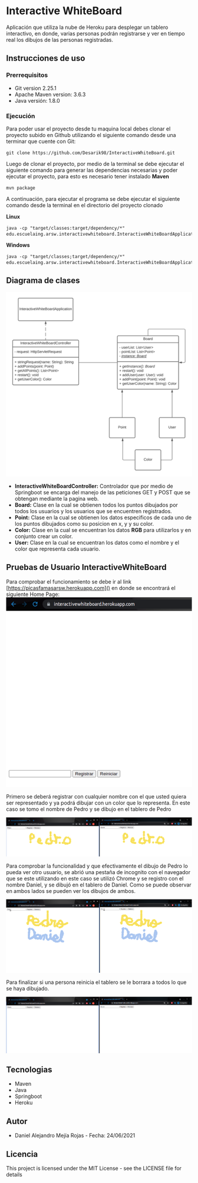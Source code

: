# Interactive WhiteBoard
Aplicación que utiliza la nube de Heroku para desplegar un tablero interactivo, en donde, varias personas podrán registrarse y ver en tiempo real los dibujos de las personas registradas.

## Instrucciones de uso
### Prerrequisitos
* Git version 2.25.1
* Apache Maven version: 3.6.3
* Java versión: 1.8.0
### Ejecución
Para poder usar el proyecto desde tu maquina local debes clonar el proyecto subido en Github utilizando el siguiente comando desde una terminar que cuente con Git:
```
git clone https://github.com/Desarik98/InteractiveWhiteBoard.git
```

Luego de clonar el proyecto, por medio de la terminal se debe ejecutar el siguiente comando para generar las dependencias necesarias y poder ejecutar el proyecto, para esto es necesario tener instalado **Maven**
```
mvn package
```
A continuación, para ejecutar el programa se debe ejecutar el siguiente comando desde la terminal en el directorio del proyecto clonado

**Linux**
```
java -cp "target/classes:target/dependency/*" edu.escuelaing.arsw.interactivewhiteboard.InteractiveWhiteBoardApplication
```
**Windows**
```
java -cp "target/classes;target/dependency/*" edu.escuelaing.arsw.interactivewhiteboard.InteractiveWhiteBoardApplication
```

## Diagrama de clases
![ClassDiagram](Images/InteractiveWhiteBoardDiagram.png)
* **InteractiveWhiteBoardController:** Controlador que por medio de Springboot se encarga del manejo de las peticiones GET y POST que se obtengan mediante la pagina web.
* **Board:** Clase en la cual se obtienen todos los puntos dibujados por todos los usuarios y los usuarios que se encuentren registrados.
* **Point:** Clase en la cual se obtienen los datos especificos de cada uno de los puntos dibujados como su posicion en x, y y su color.
* **Color:** Clase en la cual se encuentran los datos **RGB** para utilizarlos y en conjunto crear un color.
* **User:** Clase en la cual se encuentran los datos como el nombre y el color que representa cada usuario.

## Pruebas de Usuario InteractiveWhiteBoard
Para comprobar el funcionamiento se debe ir al link [https://picasfamasarsw.herokuapp.com]() en donde se encontrará el siguiente Home Page:
![homePage](Images/homePage.png)

Primero se deberá registrar con cualquier nombre con el que usted quiera ser representado y ya podrá dibujar con un color que lo representa. En este caso se tomo el nombre de Pedro y se dibujo en el tablero de Pedro

![oneUser](Images/oneUser.png)

Para comprobar la funcionalidad y que efectivamente el dibujo de Pedro lo pueda ver otro usuario, se abrió una pestaña de incognito con el navegador que se este utilizando en este caso se utilizó Chrome y se registro con el nombre Daniel, y se dibujó en el tablero de Daniel. Como se puede observar en ambos lados se pueden ver los dibujos de ambos.

![Interaction](Images/interaction.png)

Para finalizar si una persona reinicia el tablero se le borrara a todos lo que se haya dibujado.

![reset](Images/reset.png)
## Tecnologias
* Maven
* Java
* Springboot
* Heroku

## Autor
* Daniel Alejandro Mejía Rojas - Fecha: 24/06/2021

## Licencia
This project is licensed under the MIT License - see the LICENSE file for details